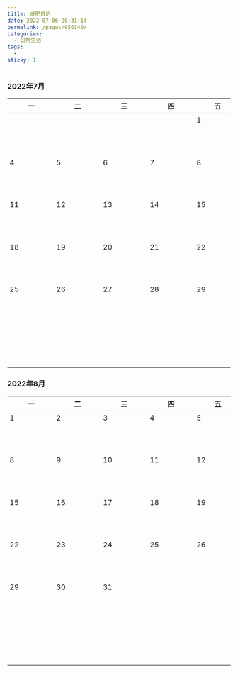 ```yaml
---
title: 减肥日记
date: 2022-07-06 20:31:14
permalink: /pages/956140/
categories:
  - 日常生活
tags:
  - 
sticky: 1
---
```


<style>
    table {
        display: block;
    }
    table div {
        width: 89.55px;
        height: 89.55px;
        overflow: auto;
    }
    td {
        position: relative;
    }
    .day {
        position: absolute;
        top: 5px;
        left: 5px;
    }
    table .badge {
        font-size: 10px!important;
        white-space: nowrap;
    }
</style>




### 2022年7月

|   一    |   二    |                              三                              |   四    |   五    |   六    |   日    |
| :-----: | :-----: | :----------------------------------------------------------: | :-----: | :-----: | :-----: | :-----: |
| <div></div> | <div></div> | <div></div> | <div></div> | <div><span class="day">1</span></div> | <div><span class="day">2</span></div> | <div><span class="day">3</span></div> |
| <div><span class="day">4</span></div> | <div><span class="day">5</span></div> | <div><span class="day">6</span><Badge text="蹲起120个"/><br/><Badge text="俯卧撑40个"/><br/><Badge text="仰卧起坐30个"/><br/></div> | <div><span class="day">7</span><Badge text="体重161.6斤"/><br/><Badge text="蹲起120个"/><br/><Badge text="俯卧撑40个"/><br/><Badge text="仰卧起坐30个"/><br/></div> | <div><span class="day">8</span><Badge text="体重161.6斤" type="warning"/><br/><Badge text="蹲起0个" type="warning"/><br/><Badge text="俯卧撑0个" type="warning"/><br/><Badge text="仰卧起坐0个" type="warning"/><br/></div> | <div><span class="day">9</span></div> | <div><span class="day">10</span></div> |
| <div><span class="day">11</span></div> | <div><span class="day">12</span></div> |           <div><span class="day">13</span></div>             |          <div><span class="day">14</span></div>            | <div><span class="day">15</span></div> | <div><span class="day">16</span></div> | <div><span class="day">17</span></div> |
| <div><span class="day">18</span></div> | <div><span class="day">19</span></div> |           <div><span class="day">20</span></div>             |          <div><span class="day">21</span></div>            | <div><span class="day">22</span></div> | <div><span class="day">23</span></div> | <div><span class="day">24</span></div> |
| <div><span class="day">25</span></div> | <div><span class="day">26</span></div> |           <div><span class="day">27</span></div>             |          <div><span class="day">28</span></div>            | <div><span class="day">29</span></div> | <div><span class="day">30</span></div> | <div><span class="day">31</span></div> |
| <div></div> | <div></div> | <div></div> | <div></div> | <div></div> | <div></div> | <div></div> |

### 2022年8月

|             一             |             二             |             三             |             四             |             五             |             六             |             日             |
| :------------------------: | :------------------------: | :------------------------: | :------------------------: | :------------------------: | :------------------------: | :------------------------: |
| <div><span class="day">1</span></div> | <div><span class="day">2</span></div> | <div><span class="day">3</span></div> | <div><span class="day">4</span></div> | <div><span class="day">5</span></div> | <div><span class="day">6</span></div> | <div><span class="day">7</span></div> |
| <div><span class="day">8</span></div> | <div><span class="day">9</span></div> | <div><span class="day">10</span></div> | <div><span class="day">11</span></div> | <div><span class="day">12</span></div> | <div><span class="day">13</span></div> | <div><span class="day">14</span></div> |
| <div><span class="day">15</span></div> | <div><span class="day">16</span></div> | <div><span class="day">17</span></div> | <div><span class="day">18</span></div> | <div><span class="day">19</span></div> | <div><span class="day">20</span></div> | <div><span class="day">21</span></div> |
| <div><span class="day">22</span></div> | <div><span class="day">23</span></div> | <div><span class="day">24</span></div> | <div><span class="day">25</span></div> | <div><span class="day">26</span></div> | <div><span class="day">27</span></div> | <div><span class="day">28</span></div> |
| <div><span class="day">29</span></div> | <div><span class="day">30</span></div> | <div><span class="day">31</span></div> | <div></div> | <div></div> | <div></div> | <div></div> |
| <div></div> | <div></div> | <div></div> | <div></div> | <div></div> | <div></div> | <div></div> |

